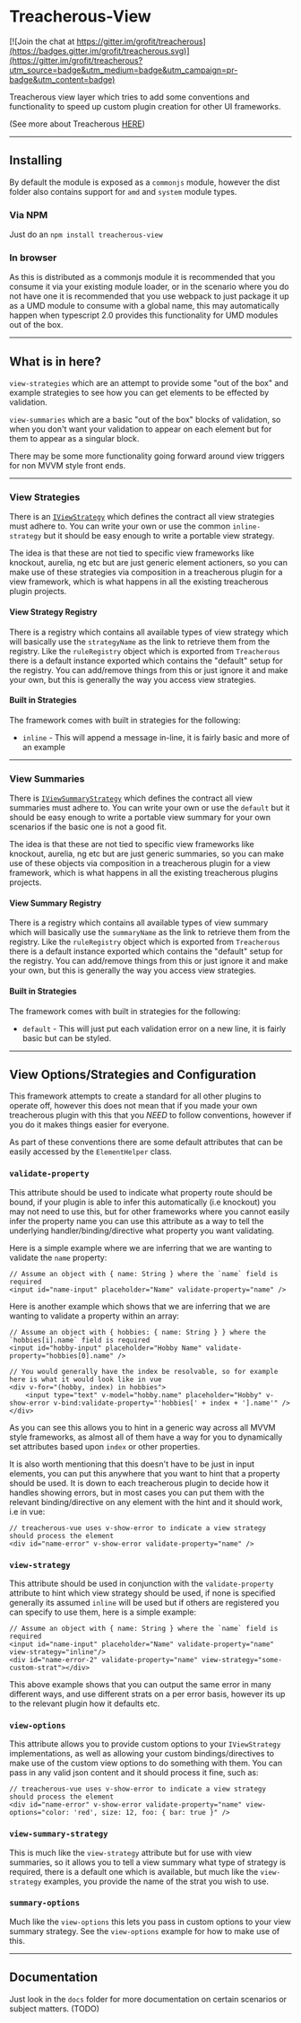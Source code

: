 # Treacherous-View

[![Join the chat at https://gitter.im/grofit/treacherous](https://badges.gitter.im/grofit/treacherous.svg)](https://gitter.im/grofit/treacherous?utm_source=badge&utm_medium=badge&utm_campaign=pr-badge&utm_content=badge)

Treacherous view layer which tries to add some conventions and functionality to speed up custom plugin creation for other UI frameworks.

(See more about Treacherous [HERE](https://github.com/grofit/treacherous))

---

## Installing

By default the module is exposed as a `commonjs` module, however the dist folder also contains support for `amd` and `system` module types.

### Via NPM

Just do an `npm install treacherous-view`

### In browser

As this is distributed as a commonjs module it is recommended that you consume it via your existing module 
loader, or in the scenario where you do not have one it is recommended that you use webpack to just package 
it up as a UMD module to consume with a global name, this may automatically happen when typescript 2.0 provides 
this functionality for UMD modules out of the box.

---

## What is in here?

`view-strategies` which are an attempt to provide some "out of the box" and example strategies to 
see how you can get elements to be effected by validation.

`view-summaries` which are a basic "out of the box" blocks of validation, so when you don't want your
validation to appear on each element but for them to appear as a singular block.

There may be some more functionality going forward around view triggers for non MVVM style front ends.

---

### View Strategies

There is an [`IViewStrategy`](src/view-strategies/iview-strategy.ts) which defines the contract all view strategies
must adhere to. You can write your own or use the common `inline-strategy` but it should be easy enough to write a
portable view strategy.

The idea is that these are not tied to specific view frameworks like knockout, aurelia, ng etc but are just generic 
element actioners, so you can make use of these strategies via composition in a treacherous plugin for a view framework,
which is what happens in all the existing treacherous plugin projects.

#### View Strategy Registry

There is a registry which contains all available types of view strategy which will basically use the `strategyName` as 
the link to retrieve them from the registry. Like the `ruleRegistry` object which is exported from `Treacherous` there 
is a default instance exported which contains the "default" setup for the registry. You can add/remove things from 
this or just ignore it and make your own, but this is generally the way you access view strategies.

#### Built in Strategies

The framework comes with built in strategies for the following:

* `inline`    - This will append a message in-line, it is fairly basic and more of an example

---

### View Summaries

There is [`IViewSummaryStrategy`](src/view-summaries/iview-summary-strategy.ts) which defines the contract all
view summaries must adhere to. You can write your own or use the `default` but it should be easy enough to
write a portable view summary for your own scenarios if the basic one is not a good fit.

The idea is that these are not tied to specific view frameworks like knockout, aurelia, ng etc but are just generic
summaries, so you can make use of these objects via composition in a treacherous plugin for a view framework,
which is what happens in all the existing treacherous plugins projects.

#### View Summary Registry

There is a registry which contains all available types of view summary which will basically use the `summaryName` as
the link to retrieve them from the registry. Like the `ruleRegistry` object which is exported from `Treacherous` there
is a default instance exported which contains the "default" setup for the registry. You can add/remove things from
this or just ignore it and make your own, but this is generally the way you access view strategies.

#### Built in Strategies

The framework comes with built in strategies for the following:

* `default`    - This will just put each validation error on a new line, it is fairly basic but can be styled.

---

## View Options/Strategies and Configuration

This framework attempts to create a standard for all other plugins to operate off, however this does not mean
that if you made your own treacherous plugin with this that you *NEED* to follow conventions, however if you do
it makes things easier for everyone.

As part of these conventions there are some default attributes that can be easily accessed by the `ElementHelper`
class.

### `validate-property`

This attribute should be used to indicate what property route should be bound, if your plugin is able to infer
this automatically (i.e knockout) you may not need to use this, but for other frameworks where you cannot
easily infer the property name you can use this attribute as a way to tell the underlying handler/binding/directive
what property you want validating.

Here is a simple example where we are inferring that we are wanting to validate the `name` property:

```
// Assume an object with { name: String } where the `name` field is required
<input id="name-input" placeholder="Name" validate-property="name" />
```

Here is another example which shows that we are inferring that we are wanting to validate a property
within an array:

```
// Assume an object with { hobbies: { name: String } } where the `hobbies[i].name` field is required
<input id="hobby-input" placeholder="Hobby Name" validate-property="hobbies[0].name" />

// You would generally have the index be resolvable, so for example here is what it would look like in vue
<div v-for="(hobby, index) in hobbies">
    <input type="text" v-model="hobby.name" placeholder="Hobby" v-show-error v-bind:validate-property="'hobbies[' + index + '].name'" />
</div>
```

As you can see this allows you to hint in a generic way across all MVVM style frameworks, as almost all of them
have a way for you to dynamically set attributes based upon `index` or other properties.

It is also worth mentioning that this doesn't have to be just in input elements, you can put this anywhere
that you want to hint that a property should be used. It is down to each treacherous plugin to decide
how it handles showing errors, but in most cases you can put them with the relevant binding/directive on
any element with the hint and it should work, i.e in vue:

```
// treacherous-vue uses v-show-error to indicate a view strategy should process the element
<div id="name-error" v-show-error validate-property="name" />
```

### `view-strategy`

This attribute should be used in conjunction with the `validate-property` attribute to hint which view
strategy should be used, if none is specified generally its assumed `inline` will be used but if others
are registered you can specify to use them, here is a simple example:

```
// Assume an object with { name: String } where the `name` field is required
<input id="name-input" placeholder="Name" validate-property="name" view-strategy="inline"/>
<div id="name-error-2" validate-property="name" view-strategy="some-custom-strat"></div>
```

This above example shows that you can output the same error in many different ways, and use different strats
on a per error basis, however its up to the relevant plugin how it defaults etc.

### `view-options`

This attribute allows you to provide custom options to your `IViewStrategy` implementations, as well as
allowing your custom bindings/directives to make use of the custom view options to do something with them.
You can pass in any valid json content and it should process it fine, such as:

```
// treacherous-vue uses v-show-error to indicate a view strategy should process the element
<div id="name-error" v-show-error validate-property="name" view-options="color: 'red', size: 12, foo: { bar: true }" />
```

### `view-summary-strategy`

This is much like the `view-strategy` attribute but for use with view summaries, so it allows you to tell
a view summary what type of strategy is required, there is a default one which is available, but much like
the `view-strategy` examples, you provide the name of the strat you wish to use.

### `summary-options`

Much like the `view-options` this lets you pass in custom options to your view summary strategy. See the
`view-options` example for how to make use of this.

---

## Documentation

Just look in the `docs` folder for more documentation on certain scenarios or subject matters. (TODO)